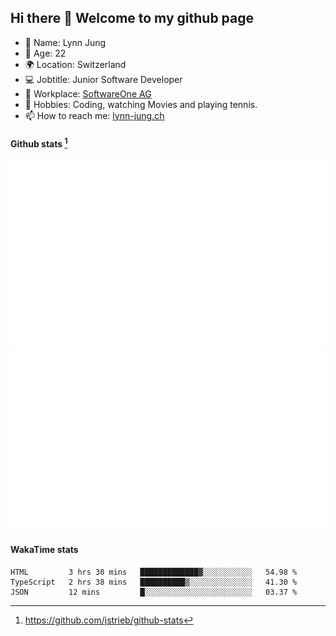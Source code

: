 ## Hi there 👋 Welcome to my github page

- 🧑 Name: Lynn Jung
- 🔞 Age: 22
- 🌍 Location: Switzerland
- 💻 Jobtitle: Junior Software Developer
- 🏢 Workplace: [SoftwareOne AG](https://www.softwareone.com/)
- 🎾 Hobbies: Coding, watching Movies and playing tennis.
- 📫 How to reach me: [lynn-jung.ch](https://lynn-jung.ch/)


#### Github stats [^1]
![](https://github.com/lynn-jung/github-stats/blob/master/generated/overview.svg)  ![](https://github.com/lynn-jung/github-stats/blob/master/generated/languages.svg)


#### WakaTime stats
<!--START_SECTION:waka-->
```text
HTML         3 hrs 30 mins   █████████████▓░░░░░░░░░░░   54.98 % 
TypeScript   2 hrs 38 mins   ██████████▒░░░░░░░░░░░░░░   41.30 % 
JSON         12 mins         █░░░░░░░░░░░░░░░░░░░░░░░░   03.37 % 
```
<!--END_SECTION:waka-->

[^1]: https://github.com/jstrieb/github-stats
